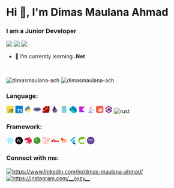 <h1 align="left">Hi 👋, I'm Dimas Maulana Ahmad</h1>
<h3 align="left">I am a Junior Developer</h3>

<p align="left"> 
<!--  <img src="https://img.shields.io/badge/OS-Arch-blue?&logo=arch-linux" /> -->
<!--  <img src="https://img.shields.io/badge/OS-Mac%20Os-white?&logo=apple" /> -->
</p> 
<p align="left"> 
 <img src="https://img.shields.io/badge/Text%20Editor-Visual%20Studio%20Code-blue?&logo=visual%20studio%20code&logoColor=blue" />
 <img src="https://img.shields.io/badge/Text%20Editor-Intellij%20Idea-red?&logo=intellij%20idea&logoColor=red" />
 <img src="https://img.shields.io/badge/Text%20Editor-Rider-red?&logo=rider&logoColor=red" />
<!--  <img src="https://img.shields.io/badge/Text%20Editor-Xcode-blue?&logo=Xcode&logoColor=blue" /> -->
<!--  <img src="https://img.shields.io/badge/Text%20Editor-Android%20Studio-green?&logo=Android-Studio&logoColor=green" /> -->
</p>

 - 🌱 I’m currently learning **.Net**
 

<br/>
<p>
<img align="center" src="https://github-readme-stats.vercel.app/api?username=dimasmaulana-ach&show_icons=true&theme=github_dark" alt="dimasmaulana-ach" />
<!-- <img align="center" src="https://github-readme-streak-stats.herokuapp.com/?user=dimasmaulana-ach&locale=en&theme=github_dark" alt="dimasmaulana-ach" /> -->
<img align="center" src="https://github-readme-stats.vercel.app/api/top-langs?username=dimasmaulana-ach&show_icons=true&locale=en&layout=compact&theme=github_dark" alt="dimasmaulana-ach" />
</p>


<h3 align="left">Language:</h3>
<p>
<img src="https://raw.githubusercontent.com/devicons/devicon/master/icons/javascript/javascript-original.svg" alt="javascript" width="20" height="20"/>
<img src="https://raw.githubusercontent.com/devicons/devicon/master/icons/typescript/typescript-original.svg" alt="typescript" width="20" height="20"/>
<img src="https://raw.githubusercontent.com/devicons/devicon/master/icons/python/python-original.svg" alt="php" width="20" height="20"/>
<img src="https://raw.githubusercontent.com/devicons/devicon/master/icons/php/php-original.svg" alt="php" width="20" height="20"/>
<img src="https://raw.githubusercontent.com/devicons/devicon/master/icons/ruby/ruby-original.svg" alt="ruby" width="20" height="20"/>
<img src="https://raw.githubusercontent.com/devicons/devicon/master/icons/elixir/elixir-original.svg" alt="java" width="20" height="20"/>
<img src="https://raw.githubusercontent.com/devicons/devicon/master/icons/go/go-original.svg" alt="ruby" width="20" height="20"/>
<img src="https://raw.githubusercontent.com/devicons/devicon/master/icons/dart/dart-original.svg" alt="ruby" width="20" height="20"/>
<img src="https://raw.githubusercontent.com/devicons/devicon/master/icons/kotlin/kotlin-original.svg" alt="ruby" width="20" height="20"/>
<img src="https://raw.githubusercontent.com/devicons/devicon/master/icons/java/java-original.svg" alt="java" width="20" height="20"/>
<img src="https://raw.githubusercontent.com/devicons/devicon/master/icons/swift/swift-original.svg" alt="java" width="20" height="20"/>
<img src="https://raw.githubusercontent.com/devicons/devicon/master/icons/csharp/csharp-original.svg" alt="ruby" width="20" height="20"/>
<img src="https://www.rust-lang.org/logos/rust-logo-64x64.png" alt="rust" width="20" height="20"/>
</p>

<h3 align="left">Framework:</h3>
<p>
<img src="https://raw.githubusercontent.com/devicons/devicon/master/icons/react/react-original.svg" alt="php" width="20" height="20"/>
<img src="https://raw.githubusercontent.com/devicons/devicon/master/icons/nextjs/nextjs-original.svg" alt="php" width="20" height="20"/>
<img src="https://raw.githubusercontent.com/devicons/devicon/master/icons/nestjs/nestjs-original.svg" alt="php" width="20" height="20"/>
<img src="https://raw.githubusercontent.com/devicons/devicon/master/icons/nodejs/nodejs-original.svg" alt="php" width="20" height="20"/> 
<img src="https://raw.githubusercontent.com/devicons/devicon/master/icons/laravel/laravel-original.svg" alt="php" width="20" height="20"/>
<img src="https://github.com/devicons/devicon/blob/master/icons/rails/rails-plain-wordmark.svg" alt="php" width="20" height="20"/>
<img src="https://raw.githubusercontent.com/devicons/devicon/master/icons/phoenix/phoenix-original.svg" alt="php" width="20" height="20"/>
<img src="https://raw.githubusercontent.com/devicons/devicon/master/icons/flutter/flutter-original.svg" alt="php" width="20" height="20"/>
<img src="https://raw.githubusercontent.com/devicons/devicon/master/icons/spring/spring-original.svg" alt="php" width="20" height="20"/>
<img src="https://raw.githubusercontent.com/devicons/devicon/master/icons/dotnetcore/dotnetcore-original.svg" alt="php" width="20" height="20"/>
 
</p>





<h3 align="left">Connect with me:</h3>
<p align="left">
<!-- <a href="https://dev.to/dimasmaulana" target="blank"><img align="center" src="https://dev-to-uploads.s3.amazonaws.com/uploads/logos/resized_logo_UQww2soKuUsjaOGNB38o.png" alt="dimasmaulana" height="30" width="40" /></a> -->
<a href="https://www.linkedin.com/in/dimas-maulana-ahmad/" target="blank"><img align="center" src="https://raw.githubusercontent.com/rahuldkjain/github-profile-readme-generator/master/src/images/icons/Social/linked-in-alt.svg" alt="https://www.linkedin.com/in/dimas-maulana-ahmad/" height="30" width="40" /></a>
<a href="https://instagram.com/__oxzy__" target="blank"><img align="center" src="https://raw.githubusercontent.com/rahuldkjain/github-profile-readme-generator/master/src/images/icons/Social/instagram.svg" alt="https://instagram.com/__oxzy__" height="30" width="40" /></a>
<!-- <a href="https://gitlab.com/dimasmaulanaahmad" target="blank"><img align="center" src="https://about.gitlab.com/images/press/press-kit-icon.svg" alt="https://gitlab.com/dimasmaulanaahmad" height="30" width="40" /></a> -->
<!-- <a href="https://bitbucket.org/dimasmaulana-ach/workspace/overview" target="blank"><img align="center" src="https://github.com/dimasmaulana-ach/dimasmaulana-ach/blob/main/bitbucket.png" alt="https://gitlab.com/dimasmaulanaahmad" height="30" width="40" /></a> -->
</p>
